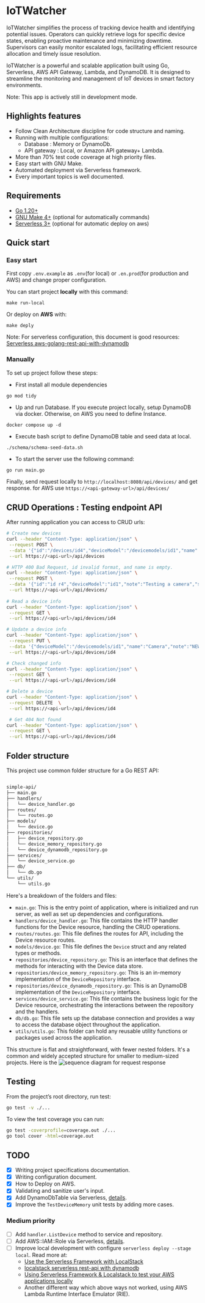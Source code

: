 # IoTWatcher
IoTWatcher simplifies the process of tracking device health and identifying potential issues. 
Operators can quickly retrieve logs for specific device states, enabling proactive maintenance and minimizing downtime. 
Supervisors can easily monitor escalated logs, facilitating efficient resource allocation and timely issue resolution.

IoTWatcher is a powerful and scalable application built using Go, Serverless, AWS API Gateway, Lambda, and DynamoDB. 
It is designed to streamline the monitoring and management of IoT devices in smart factory environments.

Note: This app is actively still in development mode.

## Highlights features
- Follow Clean Architecture discipline for code structure and naming.
-  Running with multiple configurations:
    - Database : Memory or DynamoDb.
    - API gateway : Local, or Amazon API gateway+ Lambda.
- More than 70% test code coverage at high priority files.
- Easy start with GNU Make.
- Automated deployment via Serverless framework.
- Every important topics is well documented.

## Requirements
- [Go 1.20+](https://go.dev/doc/install) 
- [GNU Make 4+](https://www.gnu.org/software/make/) (optional for automatically commands)
- [Serverless 3+](https://www.serverless.com/framework/docs-getting-started) (optional for automatic deploy on aws)

## Quick start 
### Easy start
First copy `.env.example` as `.env`(for local) or `.en.prod`(for production and AWS) and change proper configuration.

You can start project **locally** with this command:
```
make run-local
```

Or deploy on **AWS** with:
``` 
make deply
```
Note: For serverless configuration, this document is good resources: [Serverless aws-golang-rest-api-with-dynamodb](https://github.com/serverless/examples/blob/v3/aws-golang-rest-api-with-dynamodb/serverless.yml)

### Manually
To set up project follow these steps:

- First install all module dependencies
```bash 
go mod tidy
```

- Up and run Database. If you execute project locally, setup DynamoDB via docker. Otherwise, on AWS you need to define Instance.
```
docker compose up -d
```

- Execute bash script to define DynamoDB table and seed data at local.
```
./schema/schema-seed-data.sh
```

- To start the server use the following command:
```
go run main.go
```
Finally,  send request locally to  `http://localhost:8080/api/devices/` and get response. for AWS use `https://<api-gateway-url>/api/devices/`

## CRUD Operations : Testing endpoint API
After running application you can access to CRUD urls:

```bash
# Create new devices
curl --header "Content-Type: application/json" \
 --request POST \
 --data '{"id":"/devices/id4","deviceModel":"/devicemodels/id1","name":"Camera","note":"Testing a camera","serial":"A020000103"}' \
 --url https://<api-url>/api/devices

# HTTP 400 Bad Request, id invalid format, and name is empty.
curl --header "Content-Type: application/json" \
 --request POST \
 --data '{"id":"id r4","deviceModel":"id1","note":"Testing a camera","serial":"A020000103"}' \
 --url https://<api-url>/api/devices/
  
# Read a device info
curl --header "Content-Type: application/json" \
 --request GET \
 --url https://<api-url>/api/devices/id4

# Update a device info
curl --header "Content-Type: application/json" \
 --request PUT \
 --data '{"deviceModel":"/devicemodels/id1","name":"Camera","note":"NEW Testing a camera","serial":"A020000103"}' \
 --url https://<api-url>/api/devices/id4

# Check changed info 
curl --header "Content-Type: application/json" \
 --request GET \
 --url https://<api-url>/api/devices/id4

# Delete a device
curl --header "Content-Type: application/json" \
 --request DELETE  \
 --url https://<api-url>/api/devices/id4

 # Get 404 Not found 
curl --header "Content-Type: application/json" \
 --request GET \
 --url https://<api-url>/api/devices/id4

```


## Folder structure
This project use common folder structure for a Go REST API:

```bash

simple-api/
├── main.go
├── handlers/
│   └── device_handler.go
├── routes/
│   └── routes.go
├── models/
│   └── device.go
├── repositories/
│   ├── device_repository.go
│   └── device_memory_repository.go
│   └── device_dynamodb_repository.go
├── services/
│   └── device_service.go
├── db/
│   └── db.go
└── utils/
    └── utils.go
```
Here's a breakdown of the folders and files:

- `main.go`: This is the entry point of application, where is initialized and run server, as well as set up dependencies and configurations.
- `handlers/device_handler.go`: This file contains the HTTP handler functions for the Device resource, handling the CRUD operations.
- `routes/routes.go`: This file defines the routes for API, including the Device resource routes.
- `models/device.go`: This file defines the `Device` struct and any related types or methods.
- `repositories/device_repository.go`: This is an interface that defines the methods for interacting with the Device data store.
- `repositories/device_memory_repository.go`: This is an in-memory implementation of the `DeviceRepository` interface.
- `repositories/device_dynamodb_repository.go`: This is an DynamoDB implementation of the `DeviceRepository` interface.
- `services/device_service.go`: This file contains the business logic for the Device resource, orchestrating the interactions between the repository and the handlers.
- `db/db.go`: This file sets up the database connection and provides a way to access the database object throughout the application.
- `utils/utils.go`: This folder can hold any reusable utility functions or packages used across the application.

This structure is flat and straightforward, with fewer nested folders. It's a common and widely accepted structure for smaller to medium-sized projects.
Here is the
![sequence diagram for request response](./doc/sequence-diagram-request-response.svg)


## Testing
From the project’s root directory, run test:
```bash
go test -v ./...

```

To view the test coverage you can run:
```bash
go test -coverprofile=coverage.out ./...
go tool cover -html=coverage.out 
```

## TODO
- [x] Writing project specifications documentation.
- [x] Writing configuration document. 
- [x] How to Deploy on AWS.
- [x] Validating and sanitize user's input.
- [x] Add DynamoDbTable via Serverless, [details](https://github.com/serverless/examples/blob/22865199326008b9f863cb1ad28bfdddae9a7473/aws-node-http-api-typescript-dynamodb/serverless.yml).
- [x] Improve the `TestDeviceMemory` unit tests by adding more cases.

### Medium priority 
- [ ] Add `handler.ListDevice` method to service and repository.
- [ ] Add AWS::IAM::Role via Serverless, [details](https://github.com/serverless/examples/blob/22865199326008b9f863cb1ad28bfdddae9a7473/aws-node-graphql-and-rds/resource/LambdaRole.yml).
- [ ] Improve local development with configure `serverless deploy --stage local`. Read more at: 
  - [Use the Serverless Framework with LocalStack](https://docs.localstack.cloud/user-guide/integrations/serverless-framework/)
  - [localstack serverless rest-api with dynamodb](https://github.com/localstack/serverless-python-rest-api-with-dynamodb)
  - [Using Serverless Framework & Localstack to test your AWS applications locally](https://medium.com/manomano-tech/using-serverless-framework-localstack-to-test-your-aws-applications-locally-17748ffe6755)
  - Another different way which above ways not worked, using AWS Lambda Runtime Interface Emulator (RIE).

 
